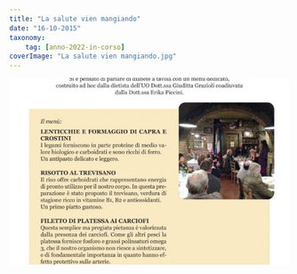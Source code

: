 ```yaml
---
title: "La salute vien mangiando"
date: "16-10-2015"
taxonomy: 
    tag: [anno-2022-in-corso]
coverImage: "La salute vien mangiando.jpg"
---
```


![montichiari 2022](images/La%20salute%20vien%20mangiando.jpg)
